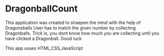 # DragonballCount 
This application was created to shaepen the mind with the help of Dragonsballs
User has to match the given number by collecting Dragonballs. Trick is, you dont know how much you are collecting until you have clicked a Dragonball. Good luck

This app usses HTML,CSS,JavaScript
